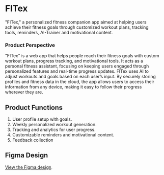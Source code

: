 # FITex #
"FITex," a personalized fitness companion app aimed at helping users achieve their fitness goals through customized workout plans, tracking tools, reminders, AI-Trainer and motivational content.


### Product Perspective
"FITex" is a web app that helps people reach their fitness goals with custom workout plans, progress tracking, and motivational tools. It acts as a personal fitness assistant, focusing on keeping users engaged through personalized features and real-time progress updates. FITex uses AI to adjust workouts and goals based on each user’s input. By securely storing profiles and fitness data in the cloud, the app allows users to access their information from any device, making it easy to follow their progress wherever they are.

## Product Functions 
1)  User profile setup with goals.
2)  Weekly personalized workout generation.
3)  Tracking and analytics for user progress.
4)  Customizable reminders and motivational content.
5)  Feedback collection

## Figma Design
[View the Figma design](https://www.figma.com/design/9tjmED4yipk5lQOHH58qhr/Fitex-webapp?node-id=1-2&t=76yUNiDckZfBZXD6-1k).
